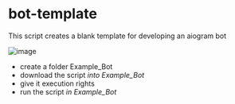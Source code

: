 # bot-template
This script creates a blank template for developing an aiogram bot

![image](https://github.com/user-attachments/assets/2cdf6c73-11f1-4260-827d-7bc4f892b4d2)


* create a folder Example_Bot
* download the script *into Example_Bot*
* give it execution rights
* run the script *in Example_Bot*
